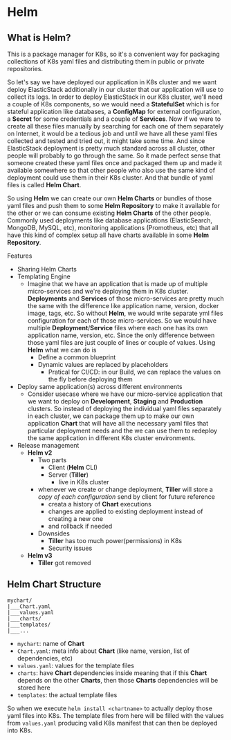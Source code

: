 # Helm 

## What is Helm?
This is a package manager for K8s, so it's a convenient way for packaging collections of K8s yaml files and distributing them in public or private repositories.

So let's say we have deployed our application in K8s cluster and we want deploy ElasticStack additionally in our cluster that our application will use to collect its logs. In order to deploy ElasticStack in our K8s cluster, we'll need a couple of K8s components, so we would need a **StatefulSet** which is for stateful application like databases, a **ConfigMap** for external configuration, a **Secret** for some credentials and a couple of **Services**. Now if we were to create all these files manually by searching for each one of them separately on Internet, it would be a tedious job and until we have all these yaml files collected and tested and tried out, it might take some time. And since ElasticStack deployment is pretty much standard across all cluster, other people will probably to go through the same. So it made perfect sense that someone created these yaml files once and packaged them up and made it available somewhere so that other people who also use the same kind of deployment could use them in their K8s cluster. And that bundle of yaml files is called **Helm Chart**.

So using **Helm** we can create our own **Helm Charts** or bundles of those yaml files and push them to some **Helm Repository** to make it available for the other or we can consume existing **Helm Charts** of the other people. Commonly used deployments like database applications (ElasticSearch, MongoDB, MySQL, etc), monitoring applications (Promotheus, etc) that all have this kind of complex setup all have charts available in some **Helm Repository**.

Features
- Sharing Helm Charts
- Templating Engine
    - Imagine that we have an application that is made up of multiple micro-services and we're deploying them in K8s cluster. **Deployments** and **Services** of those micro-services are pretty much the same with the difference like application name, version, docker image, tags, etc. So without **Helm**, we would write separate yml files configuration for each of those micro-services. So we would have multiple **Deployment**/**Service** files where each one has its own application name, version, etc. Since the only difference between those yaml files are just couple of lines or couple of values. Using **Helm** what we can do is
        - Define a common blueprint
        - Dynamic values are replaced by placeholders
            - Pratical for CI/CD: in our Build, we can replace the values on the fly before deploying them
- Deploy same application(s) across different environments
    - Consider usecase where we have our micro-service application that we want to deploy on **Development**, **Staging** and **Production** clusters. So instead of deploying the individual yaml files separately in each cluster, we can package them up to make our own application **Chart** that will have all the necessary yaml files that particular deployment needs and the we can use them to redeploy the same application in different K8s cluster environments.
- Release management
    - **Helm v2**
        - Two parts
            - Client (**Helm** CLI)
            - Server (**Tiller**)
                - live in K8s cluster
        - whenever we create or change deployment, **Tiller** will store a *copy of each configuration* send by client for future reference 
            - creata a history of **Chart** executions
            - changes are applied to existing deployment instead of creating a new one
            - and rollback if needed
        - Downsides
            - **Tiller** has too much power(permissions) in K8s
            - Security issues
    - **Helm v3**
        - **Tiller** got removed

## Helm Chart Structure
```
mychart/
|___Chart.yaml
|___values.yaml
|___charts/
|___templates/
|___...
```

- `mychart`: name of **Chart**
- `Chart.yaml`: meta info about **Chart** (like name, version, list of dependencies, etc)
- `values.yaml`: values for the template files
- `charts`: have **Chart** dependencies inside meaning that if this **Chart** depends on the other **Charts**, then those **Charts** dependencies will be stored here
- `templates`: the actual template files

So when we execute `helm install <chartname>` to actually deploy those yaml files into K8s. The template files from here will be filled with the values from `values.yaml` producing valid K8s manifest that can then be deployed into K8s.